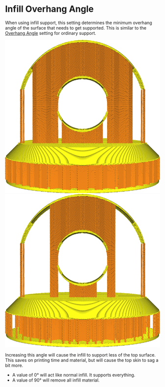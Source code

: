 Infill Overhang Angle
====
When using infill support, this setting determines the minimum overhang angle of the surface that needs to get supported. This is similar to the [Overhang Angle](../support/support_angle.md) setting for ordinary support.

<!--screenshot {
"image_path": "infill_support_angle_low.png",
"models": [{"script": "stamp.scad"}],
"camera_position": [0, 200, 30],
"settings": {
    "wall_line_count": 0,
    "infill_support_enabled": true,
    "infill_support_angle": 40
},
"colours": 64
}-->
<!--screenshot {
"image_path": "infill_support_angle_high.png",
"models": [{"script": "stamp.scad"}],
"camera_position": [0, 200, 30],
"settings": {
    "wall_line_count": 0,
    "infill_support_enabled": true,
    "infill_support_angle": 60
},
"colours": 64
}-->
![A low angle results in more support](../images/infill_support_angle_low.png)
![A high angle results in less support](../images/infill_support_angle_high.png)

Increasing this angle will cause the infill to support less of the top surface. This saves on printing time and material, but will cause the top skin to sag a bit more.
* A value of 0° will act like normal infill. It supports everything.
* A value of 90° will remove all infill material.